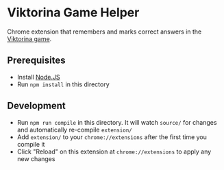 # Viktorina Game Helper

Chrome extension that remembers and marks correct answers in the [Viktorina game](https://vk.com/viktorina_game).

## Prerequisites

- Install [Node.JS](https://nodejs.org/en/download/)
- Run `npm install` in this directory

## Development

- Run `npm run compile` in this directory. It will watch `source/` for changes and automatically re-compile `extension/`
- Add `extension/` to your `chrome://extensions` after the first time you compile it
- Click "Reload" on this extension at `chrome://extensions` to apply any new changes
